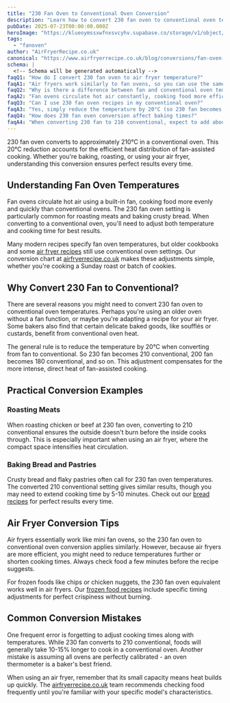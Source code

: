 ```yaml
---
title: "230 Fan Oven to Conventional Oven Conversion"
description: "Learn how to convert 230 fan oven to conventional oven temperatures for flawless results every time with our easy guide."
pubDate: 2025-07-23T00:00:00.000Z
heroImage: "https://klueoymssxwfnxsvcyhv.supabase.co/storage/v1/object/public/Shmucket/230-fan-oven-to-conventional-oven-conversion.png"
tags:
  - "fanoven"
author: "AirFryerRecipe.co.uk"
canonical: "https://www.airfryerrecipe.co.uk/blog/conversions/fan-oven-to-conventional-oven/230-fan-oven-to-conventional-oven-conversion"
schema: |
  <!-- Schema will be generated automatically -->
faqQ1: "How do I convert 230 fan oven to air fryer temperature?"
faqA1: "Air fryers work similarly to fan ovens, so you can use the same 230°C setting. However, because air fryers cook faster, you may need to reduce cooking time by 20-25% or lower the temperature slightly for best results."
faqQ2: "Why is there a difference between fan and conventional oven temperatures?"
faqA2: "Fan ovens circulate hot air constantly, cooking food more efficiently and evenly. The moving air transfers heat faster to food surfaces, meaning you can achieve the same results at slightly lower temperatures compared to conventional ovens."
faqQ3: "Can I use 230 fan oven recipes in my conventional oven?"
faqA3: "Yes, simply reduce the temperature by 20°C (so 230 fan becomes 210 conventional) and extend the cooking time slightly. Always check food for doneness a few minutes before the recipe suggests, as oven performance varies."
faqQ4: "How does 230 fan oven conversion affect baking times?"
faqA4: "When converting 230 fan to 210 conventional, expect to add about 10-15% more cooking time. The exact adjustment depends on what you're cooking - dense items like roasts need more time than delicate pastries."
---
```

<p>230 fan oven converts to approximately 210°C in a conventional oven. This 20°C reduction accounts for the efficient heat distribution of fan-assisted cooking. Whether you're baking, roasting, or using your air fryer, understanding this conversion ensures perfect results every time.</p>

<h2>Understanding Fan Oven Temperatures</h2>
<p>Fan ovens circulate hot air using a built-in fan, cooking food more evenly and quickly than conventional ovens. The 230 fan oven setting is particularly common for roasting meats and baking crusty bread. When converting to a conventional oven, you'll need to adjust both temperature and cooking time for best results.</p>
<p>Many modern recipes specify fan oven temperatures, but older cookbooks and some <a href=https://www.airfryerrecipe.co.uk/recipes>air fryer recipes</a> still use conventional oven settings. Our conversion chart at <a href=https://www.airfryerrecipe.co.uk/air-fryer-conversion-chart>airfryerrecipe.co.uk</a> makes these adjustments simple, whether you're cooking a Sunday roast or batch of cookies.</p>

<h2>Why Convert 230 Fan to Conventional?</h2>
<p>There are several reasons you might need to convert 230 fan oven to conventional oven temperatures. Perhaps you're using an older oven without a fan function, or maybe you're adapting a recipe for your air fryer. Some bakers also find that certain delicate baked goods, like soufflés or custards, benefit from conventional oven heat.</p>
<p>The general rule is to reduce the temperature by 20°C when converting from fan to conventional. So 230 fan becomes 210 conventional, 200 fan becomes 180 conventional, and so on. This adjustment compensates for the more intense, direct heat of fan-assisted cooking.</p>

<h2>Practical Conversion Examples</h2>
<h3>Roasting Meats</h3>
<p>When roasting chicken or beef at 230 fan oven, converting to 210 conventional ensures the outside doesn't burn before the inside cooks through. This is especially important when using an air fryer, where the compact space intensifies heat circulation.</p>

<h3>Baking Bread and Pastries</h3>
<p>Crusty bread and flaky pastries often call for 230 fan oven temperatures. The converted 210 conventional setting gives similar results, though you may need to extend cooking time by 5-10 minutes. Check out our <a href=https://www.airfryerrecipe.co.uk/recipe-category/bread>bread recipes</a> for perfect results every time.</p>

<h2>Air Fryer Conversion Tips</h2>
<p>Air fryers essentially work like mini fan ovens, so the 230 fan oven to conventional oven conversion applies similarly. However, because air fryers are more efficient, you might need to reduce temperatures further or shorten cooking times. Always check food a few minutes before the recipe suggests.</p>
<p>For frozen foods like chips or chicken nuggets, the 230 fan oven equivalent works well in air fryers. Our <a href=https://www.airfryerrecipe.co.uk/recipe-category/frozen-foods>frozen food recipes</a> include specific timing adjustments for perfect crispiness without burning.</p>

<h2>Common Conversion Mistakes</h2>
<p>One frequent error is forgetting to adjust cooking times along with temperatures. While 230 fan converts to 210 conventional, foods will generally take 10-15% longer to cook in a conventional oven. Another mistake is assuming all ovens are perfectly calibrated - an oven thermometer is a baker's best friend.</p>
<p>When using an air fryer, remember that its small capacity means heat builds up quickly. The <a href=https://www.airfryerrecipe.co.uk>airfryerrecipe.co.uk</a> team recommends checking food frequently until you're familiar with your specific model's characteristics.</p>
